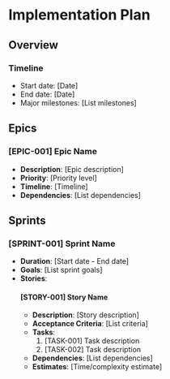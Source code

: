 <!-- 
PURPOSE: This document outlines the detailed plan for implementing the project,
broken down into epics, sprints, and user stories. It serves as the primary
project management document, helping track progress and dependencies while
maintaining clear references to all work items.
-->

# Implementation Plan

## Overview
### Timeline
- Start date: [Date]
- End date: [Date]
- Major milestones: [List milestones]

## Epics
### [EPIC-001] Epic Name
- **Description**: [Epic description]
- **Priority**: [Priority level]
- **Timeline**: [Timeline]
- **Dependencies**: [List dependencies]

## Sprints
### [SPRINT-001] Sprint Name
- **Duration**: [Start date - End date]
- **Goals**: [List sprint goals]
- **Stories**:
  #### [STORY-001] Story Name
  - **Description**: [Story description]
  - **Acceptance Criteria**: [List criteria]
  - **Tasks**:
    1. [TASK-001] Task description
    2. [TASK-002] Task description
  - **Dependencies**: [List dependencies]
  - **Estimates**: [Time/complexity estimate]